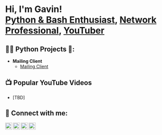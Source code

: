 <h1>Hi, I'm Gavin! <br/><a href="https://github.com/gavinpaul-6">Python & Bash Enthusiast</a>, <a href="https://www.linkedin.com/in/gavin-faber/">Network Professional</a>, <a href="https://www.youtube.com/c/gavinpaul_YT">YouTuber</a></h1>

<h2>👨‍💻 Python Projects 🐍:</h2>

- <b>Mailing Client</b>
  - [Mailing Client](https://github.com/gavinpaul-6/gavin-python-projects)

<h2>📺 Popular YouTube Videos</h2>

- [TBD]

<h2> 🤳 Connect with me:</h2>

[<img align="left" alt="gavinpaul-6 | YouTube" width="22px" src="https://cdn.jsdelivr.net/npm/simple-icons@v3/icons/youtube.svg" />][youtube]
[<img align="left" alt="gavinpaul-6 | Twitter" width="22px" src="https://cdn.jsdelivr.net/npm/simple-icons@v3/icons/twitter.svg" />][twitter]
[<img align="left" alt="gavinpaul-6 | LinkedIn" width="22px" src="https://cdn.jsdelivr.net/npm/simple-icons@v3/icons/linkedin.svg" />][linkedin]
[<img align="left" alt="gavinpaul-6 | Instagram" width="22px" src="https://cdn.jsdelivr.net/npm/simple-icons@v3/icons/instagram.svg" />][instagram]

[twitter]: https://twitter.com/gavinpaul_6
[youtube]: https://www.youtube.com/@gavinpaul_YT
[instagram]: https://www.instagram.com/gavinpaul_6/
[linkedin]: https://inkedin.com/in/gavin-faber
<!--
